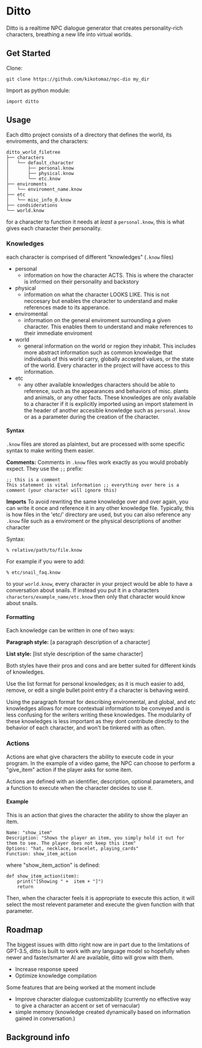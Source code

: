# Ditto
Ditto is a realtime NPC dialogue generator that creates personality-rich characters, breathing a new life into virtual worlds.

## Get Started
Clone:

    git clone https://github.com/kikotomaz/npc-dio my_dir

Import as python module:

    import ditto

## Usage
Each ditto project consists of a directory that defines the world, its enviroments, and the characters:

	ditto_world_filetree
	├── characters
	│   └── default_character
	│       ├── personal.know
	│       ├── physical.know
	│       └── etc.know
	├── enviroments
	│   └── enviroment_name.know
	├── etc
	│   └── misc_info_0.know
	├── condsiderations
	└── world.know

for a character to function it needs at *least* a `personal.know`, this is what gives each character their personality.

### Knowledges
each character is comprised of different "knowledges" (`.know` files)

 - personal
	 - information on how the character ACTS. This is where the character is informed on their personality and backstory
 - physical
	 - information on what the character LOOKS LIKE. This is not neccesary but enables the character to understand and make references made to its apperance.  
 - enviromental
	 - information on the general enviroment surrounding a given character. This enables them to understand and make references to their immediate enviroment
 - world
	 - general information on the world or region they inhabit. This includes more abstract information such as common knowledge that individuals of this world carry, globally accepted values, or the state of the world. Every character in the project will have access to this information. 
 - etc
	 - any other available knowledges characters should be able to reference, such as the appearances and behaviors of misc. plants and animals, or any other facts. These knowledges are only available to a character if it is explicitly imported using an import statement in the header of another accesible knowledge such as `personal.know` or as a parameter during the creation of the character.

#### Syntax
`.know` files are stored as plaintext, but are processed with some specific syntax to make writing them easier.

**Comments:**
Comments in `.know` files work exactly as you would probably expect. They use the `;;` prefix:

	;; this is a comment
	This statement is vital information ;; everything over here is a comment (your character will ignore this)

**Imports**
To avoid rewriting the same knowledge over and over again, you can write it once and reference it in any other knowledge file.
Typically, this is how files in the 'etc/' directory are used, but you can also reference any `.know` file such as a enviroment or the physical descriptions of another character

Syntax:

	% relative/path/to/file.know

For example if you were to add:

	% etc/snail_faq.know

to your `world.know`, every character in your project would be able to have a conversation about snails. If instead you put it in a characters `characters/example_name/etc.know` then only that character would know about snails. 

#### Formatting
Each knowledge can be written in one of two ways:

**Paragraph style:**
[a paragraph description of a character]

**List style:**
[list style description of the same character]

Both styles have their pros and cons and are better suited for different kinds of knowledges.

Use the list format for personal knowledges; as it is much easier to add, remove, or edit a single bullet point entry if a character is behaving weird.

Using the paragraph format for describing enviromental, and global, and etc knowledges allows for more contextual information to be conveyed and is less confusing for the writers writing these knowledges. The modularity of these knowledges is less important as they dont contribute directly to the behavior of each character, and won't be tinkered with as often.

### Actions
Actions are what give characters the ability to execute code in your program. In the example of a video game, the NPC can choose to perform a "give_item" action if the player asks for some item.

Actions are defined with an identifier, description, optional parameters, and a function to execute when the character decides to use it.

#### Example
This is an action that gives the character the ability to show the player an item.

	Name: "show_item"
	Description: "Shows the player an item, you simply hold it out for them to see. The player does not keep this item"
	Options: "hat, necklace, bracelet, playing_cards"
	Function: show_item_action

where "show_item_action" is defined:

    def show_item_action(item):
	    print("[Showing " +  item + "]")
	    return
Then, when the character feels it is appropriate to execute this action, it will select the most relevent parameter and execute the given function with that parameter.

## Roadmap
The biggest issues with ditto right now are in part due to the limitations of GPT-3.5, ditto is built to work with any language model so hopefully when newer and faster/smarter AI are available, ditto will grow with them.
- Increase response speed
- Optimize knowledge compilation

Some features that are being worked at the moment include
- Improve character dialogue customizability (currently no effective way to give a character an accent or set of vernacular)
- simple memory (knowledge created dynamically based on information gained in conversation.)

## Background info
